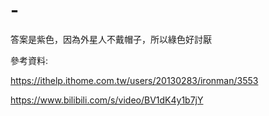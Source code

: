 # -

答案是紫色，因為外星人不戴帽子，所以綠色好討厭

參考資料:

https://ithelp.ithome.com.tw/users/20130283/ironman/3553

https://www.bilibili.com/s/video/BV1dK4y1b7jY
